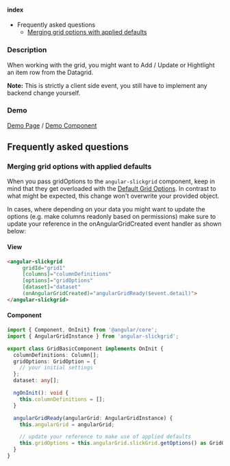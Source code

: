 #### index
- Frequently asked questions
  - [Merging grid options with applied defaults](#merging-grid-options-with-applied-defaults)

### Description
When working with the grid, you might want to Add / Update or Hightlight an item row from the Datagrid.

**Note:** This is strictly a client side event, you still have to implement any backend change yourself.

### Demo
[Demo Page](https://ghiscoding.github.io/angular-slickgrid-demos/#/additem) / [Demo Component](https://github.com/ghiscoding/slickgrid-universal/blob/master/frameworks/angular-slickgrid/src/demos/examples/grid-additem.component.ts)

## Frequently asked questions
### Merging grid options with applied defaults
When you pass gridOptions to the `angular-slickgrid` component, keep in mind that they get overloaded with the [Default Grid Options](https://github.com/ghiscoding/slickgrid-universal/blob/master/frameworks/angular-slickgrid/src/app/angular-slickgrid/global-grid-options.ts). In contrast to what might be expected, this change won't overwrite your provided object.

In cases, where depending on your data you might want to update the options (e.g. make columns readonly based on permissions) make sure to update your reference in the onAngularGridCreated event handler as shown below:

#### View
```html
<angular-slickgrid
     gridId="grid1"
     [columns]="columnDefinitions"
     [options]="gridOptions"
     [dataset]="dataset"
     (onAngularGridCreated)="angularGridReady($event.detail)">
</angular-slickgrid>
```

#### Component
```typescript
import { Component, OnInit} from '@angular/core';
import { AngularGridInstance } from 'angular-slickgrid';

export class GridBasicComponent implements OnInit {
  columnDefinitions: Column[];
  gridOptions: GridOption = {
    // your initial settings
  };
  dataset: any[];

  ngOnInit(): void {
    this.columnDefinitions = [];
  }

  angularGridReady(angularGrid: AngularGridInstance) {
    this.angularGrid = angularGrid;

    // update your reference to make use of applied defaults
    this.gridOptions = this.angularGrid.slickGrid.getOptions() as GridOption;
  }
}
```
